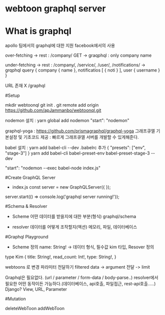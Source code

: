 # webtoon graphql server

# What is graphql

apollo 팀에서의 graphql에 대한 지원
facebook에서의 사용

over-fetching
-> rest : /company/ GET
-> graqphql : only company name

under-fetching
-> rest : /company/, /service/, /user/, /notifications/
-> grqphql query {
    company {
        name
    },
    notificatios [
        {
            noti
        }
    ],
    user {
        username
    }
}

URL 존재 X
/graphql

#Setup

mkdir webtoonql
git init .
git remote add origin https://github.com/apJammanbo/webtoonql.git

nodemon 설치 : yarn global add nodemon
"start": "nodemon"

graphql-yoga : https://github.com/prismagraphql/graphql-yoga
그래프큐엘 기본설정 및 기초코드 제공 : 빠르게 그래프큐엘 서버를 개발할 수 있게해준다.

babel 설치 : yarn add babel-cli --dev
.babelrc 추가
{
    "presets": ["env", "stage-3"]
}
yarn add babel-cli babel-preset-env babel-preset-stage-3 --dev

"start": "nodemon --exec babel-node index.js"

#Create GraphQL Server
- index.js
const server = new GraphQLServer({
});

server.start(() => console.log('graphql server running!'));

#Schema & Resolver
- Scheme
어떤 데이터를 받을지에 대한 부분(형식)
graphql/schema

- resolver
데이터를 어떻게 조작할지(액션)
메모리, 파일, 데이터베이스

#Graphql Playground

- Scheme 정의
name: String! -> 데이터 형식, 필수값
kim 타입, Resover 정의

type Kim {
    title: String!,
    read_count: Int!,
    type: String!,
}

webtoons 로 변경
파라미터 전달하기 filtered data
-> argument 전달
-> limit

Graphql은 필요없다. (url / parameter / form-data / body-parse..)
resolver에서 필요한 어떤 동작이든 가능하다.(데이터베이스, api호출, 파일접근, rest-api호출.....)
Django? View, URL, Parameter

#Mutation

deleteWebToon
addWebToon



